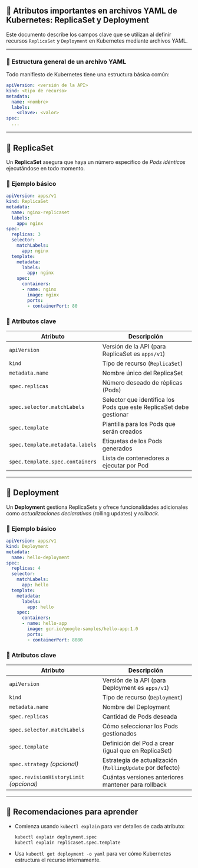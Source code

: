 ## 📘 Atributos importantes en archivos YAML de Kubernetes: ReplicaSet y Deployment

Este documento describe los campos clave que se utilizan al definir recursos `ReplicaSet` y `Deployment` en Kubernetes mediante archivos YAML.

---

### 🧱 Estructura general de un archivo YAML

Todo manifiesto de Kubernetes tiene una estructura básica común:

```yaml
apiVersion: <versión de la API>
kind: <tipo de recurso>
metadata:
  name: <nombre>
  labels:
    <clave>: <valor>
spec:
  ...
```

---

## 🔁 ReplicaSet

Un **ReplicaSet** asegura que haya un número específico de *Pods idénticos* ejecutándose en todo momento.

### 📄 Ejemplo básico

```yaml
apiVersion: apps/v1
kind: ReplicaSet
metadata:
  name: nginx-replicaset
  labels:
    app: nginx
spec:
  replicas: 3
  selector:
    matchLabels:
      app: nginx
  template:
    metadata:
      labels:
        app: nginx
    spec:
      containers:
      - name: nginx
        image: nginx
        ports:
        - containerPort: 80
```

### 🧩 Atributos clave

| Atributo                        | Descripción                                                         |
| ------------------------------- | ------------------------------------------------------------------- |
| `apiVersion`                    | Versión de la API (para ReplicaSet es `apps/v1`)                    |
| `kind`                          | Tipo de recurso (`ReplicaSet`)                                      |
| `metadata.name`                 | Nombre único del ReplicaSet                                         |
| `spec.replicas`                 | Número deseado de réplicas (Pods)                                   |
| `spec.selector.matchLabels`     | Selector que identifica los Pods que este ReplicaSet debe gestionar |
| `spec.template`                 | Plantilla para los Pods que serán creados                           |
| `spec.template.metadata.labels` | Etiquetas de los Pods generados                                     |
| `spec.template.spec.containers` | Lista de contenedores a ejecutar por Pod                            |

---

## 🚀 Deployment

Un **Deployment** gestiona ReplicaSets y ofrece funcionalidades adicionales como *actualizaciones declarativas* (rolling updates) y *rollback*.

### 📄 Ejemplo básico

```yaml
apiVersion: apps/v1
kind: Deployment
metadata:
  name: hello-deployment
spec:
  replicas: 4
  selector:
    matchLabels:
      app: hello
  template:
    metadata:
      labels:
        app: hello
    spec:
      containers:
      - name: hello-app
        image: gcr.io/google-samples/hello-app:1.0
        ports:
        - containerPort: 8080
```

### 🧩 Atributos clave

| Atributo                                 | Descripción                                               |
| ---------------------------------------- | --------------------------------------------------------- |
| `apiVersion`                             | Versión de la API (para Deployment es `apps/v1`)          |
| `kind`                                   | Tipo de recurso (`Deployment`)                            |
| `metadata.name`                          | Nombre del Deployment                                     |
| `spec.replicas`                          | Cantidad de Pods deseada                                  |
| `spec.selector.matchLabels`              | Cómo seleccionar los Pods gestionados                     |
| `spec.template`                          | Definición del Pod a crear (igual que en ReplicaSet)      |
| `spec.strategy` *(opcional)*             | Estrategia de actualización (`RollingUpdate` por defecto) |
| `spec.revisionHistoryLimit` *(opcional)* | Cuántas versiones anteriores mantener para rollback       |

---

## 🧠 Recomendaciones para aprender

* Comienza usando `kubectl explain` para ver detalles de cada atributo:

  ```bash
  kubectl explain deployment.spec
  kubectl explain replicaset.spec.template
  ```
* Usa `kubectl get deployment -o yaml` para ver cómo Kubernetes estructura el recurso internamente.

